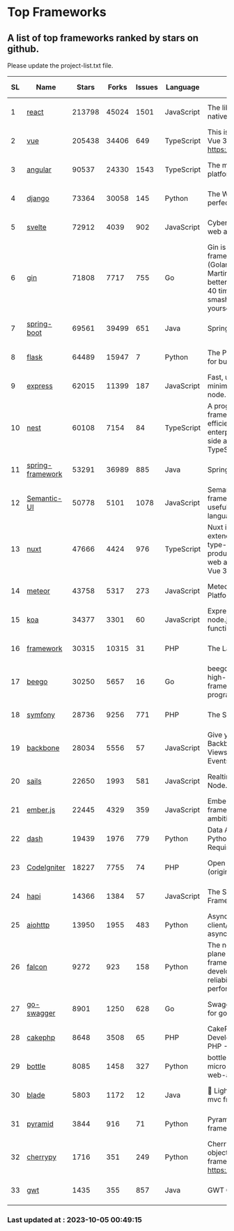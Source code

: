 # Top Frameworks
## A list of top frameworks ranked by stars on github.  
Please update the project-list.txt file.

| SL| Name  | Stars| Forks| Issues | Language | Description | Last Commit |
| --| ------| -----| ---- | ------ | -------- | ----------- | ----------- |
| 1 | [react](https://github.com/facebook/react) | 213798 | 45024 | 1501 | JavaScript | The library for web and native user interfaces. | 2023-10-04 20:48:12 |
| 2 | [vue](https://github.com/vuejs/vue) | 205438 | 34406 | 649 | TypeScript | This is the repo for Vue 2. For Vue 3, go to https://github.com/vuejs/core | 2023-04-27 09:43:19 |
| 3 | [angular](https://github.com/angular/angular) | 90537 | 24330 | 1543 | TypeScript | The modern web developer’s platform | 2023-10-04 21:31:00 |
| 4 | [django](https://github.com/django/django) | 73364 | 30058 | 145 | Python | The Web framework for perfectionists with deadlines. | 2023-10-04 19:30:50 |
| 5 | [svelte](https://github.com/sveltejs/svelte) | 72912 | 4039 | 902 | JavaScript | Cybernetically enhanced web apps | 2023-10-04 07:39:32 |
| 6 | [gin](https://github.com/gin-gonic/gin) | 71808 | 7717 | 755 | Go | Gin is a HTTP web framework written in Go (Golang). It features a Martini-like API with much better performance -- up to 40 times faster. If you need smashing performance, get yourself some Gin. | 2023-09-27 07:17:11 |
| 7 | [spring-boot](https://github.com/spring-projects/spring-boot) | 69561 | 39499 | 651 | Java | Spring Boot | 2023-10-04 21:02:14 |
| 8 | [flask](https://github.com/pallets/flask) | 64489 | 15947 | 7 | Python | The Python micro framework for building web applications. | 2023-09-30 14:37:24 |
| 9 | [express](https://github.com/expressjs/express) | 62015 | 11399 | 187 | JavaScript | Fast, unopinionated, minimalist web framework for node. | 2023-06-04 15:47:20 |
| 10 | [nest](https://github.com/nestjs/nest) | 60108 | 7154 | 84 | TypeScript | A progressive Node.js framework for building efficient, scalable, and enterprise-grade server-side applications with TypeScript/JavaScript 🚀 | 2023-10-02 10:26:36 |
| 11 | [spring-framework](https://github.com/spring-projects/spring-framework) | 53291 | 36989 | 885 | Java | Spring Framework | 2023-10-04 15:39:14 |
| 12 | [Semantic-UI](https://github.com/Semantic-Org/Semantic-UI) | 50778 | 5101 | 1078 | JavaScript | Semantic is a UI component framework based around useful principles from natural language. | 2023-01-11 17:05:32 |
| 13 | [nuxt](https://github.com/nuxt/nuxt) | 47666 | 4424 | 976 | TypeScript | Nuxt is an intuitive and extendable way to create type-safe, performant and production-grade full-stack web apps and websites with Vue 3. | 2023-10-03 09:58:36 |
| 14 | [meteor](https://github.com/meteor/meteor) | 43758 | 5317 | 273 | JavaScript | Meteor, the JavaScript App Platform | 2023-10-04 19:52:07 |
| 15 | [koa](https://github.com/koajs/koa) | 34377 | 3301 | 60 | JavaScript | Expressive middleware for node.js using ES2017 async functions | 2023-05-17 07:50:49 |
| 16 | [framework](https://github.com/laravel/framework) | 30315 | 10315 | 31 | PHP | The Laravel Framework. | 2023-10-03 15:05:11 |
| 17 | [beego](https://github.com/beego/beego) | 30250 | 5657 | 16 | Go | beego is an open-source, high-performance web framework for the Go programming language. | 2023-10-02 02:02:08 |
| 18 | [symfony](https://github.com/symfony/symfony) | 28736 | 9256 | 771 | PHP | The Symfony PHP framework | 2023-10-03 20:40:02 |
| 19 | [backbone](https://github.com/jashkenas/backbone) | 28034 | 5556 | 57 | JavaScript | Give your JS App some Backbone with Models, Views, Collections, and Events | 2023-08-10 22:05:08 |
| 20 | [sails](https://github.com/balderdashy/sails) | 22650 | 1993 | 581 | JavaScript | Realtime MVC Framework for Node.js | 2023-09-01 21:26:40 |
| 21 | [ember.js](https://github.com/emberjs/ember.js) | 22445 | 4329 | 359 | JavaScript | Ember.js - A JavaScript framework for creating ambitious web applications | 2023-09-29 18:20:16 |
| 22 | [dash](https://github.com/plotly/dash) | 19439 | 1976 | 779 | Python | Data Apps & Dashboards for Python. No JavaScript Required. | 2023-09-28 15:16:31 |
| 23 | [CodeIgniter](https://github.com/bcit-ci/CodeIgniter) | 18227 | 7755 | 74 | PHP | Open Source PHP Framework (originally from EllisLab) | 2023-04-07 17:57:13 |
| 24 | [hapi](https://github.com/hapijs/hapi) | 14366 | 1384 | 57 | JavaScript | The Simple, Secure Framework Developers Trust | 2023-09-18 11:40:11 |
| 25 | [aiohttp](https://github.com/aio-libs/aiohttp) | 13950 | 1955 | 483 | Python | Asynchronous HTTP client/server framework for asyncio and Python | 2023-10-04 10:52:01 |
| 26 | [falcon](https://github.com/falconry/falcon) | 9272 | 923 | 158 | Python | The no-magic web data plane API and microservices framework for Python developers, with a focus on reliability, correctness, and performance at scale. | 2023-08-21 21:45:34 |
| 27 | [go-swagger](https://github.com/go-swagger/go-swagger) | 8901 | 1250 | 628 | Go | Swagger 2.0 implementation for go | 2023-08-21 22:25:45 |
| 28 | [cakephp](https://github.com/cakephp/cakephp) | 8648 | 3508 | 65 | PHP | CakePHP: The Rapid Development Framework for PHP - Official Repository | 2023-10-02 07:17:05 |
| 29 | [bottle](https://github.com/bottlepy/bottle) | 8085 | 1458 | 327 | Python | bottle.py is a fast and simple micro-framework for python web-applications. | 2022-09-05 15:24:52 |
| 30 | [blade](https://github.com/lets-blade/blade) | 5803 | 1172 | 12 | Java | :rocket: Lightning fast and elegant mvc framework for Java8 | 2023-06-16 05:18:49 |
| 31 | [pyramid](https://github.com/Pylons/pyramid) | 3844 | 916 | 71 | Python | Pyramid - A Python web framework | 2023-09-14 21:55:43 |
| 32 | [cherrypy](https://github.com/cherrypy/cherrypy) | 1716 | 351 | 249 | Python | CherryPy is a pythonic, object-oriented HTTP framework.      https://cherrypy.dev | 2023-08-04 13:52:17 |
| 33 | [gwt](https://github.com/gwtproject/gwt) | 1435 | 355 | 857 | Java | GWT Open Source Project | 2023-09-13 21:29:31 |

### Last updated at : 2023-10-05 00:49:15
